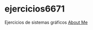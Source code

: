 # ejercicios6671
Ejercicios de sistemas gráficos
<a href="about.html" title="About Me">About Me</a>
